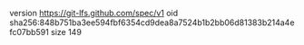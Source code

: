 version https://git-lfs.github.com/spec/v1
oid sha256:848b751ba3ee594fbf6354cd9dea8a7524b1b2bb06d81383b214a4efc07bb591
size 149
